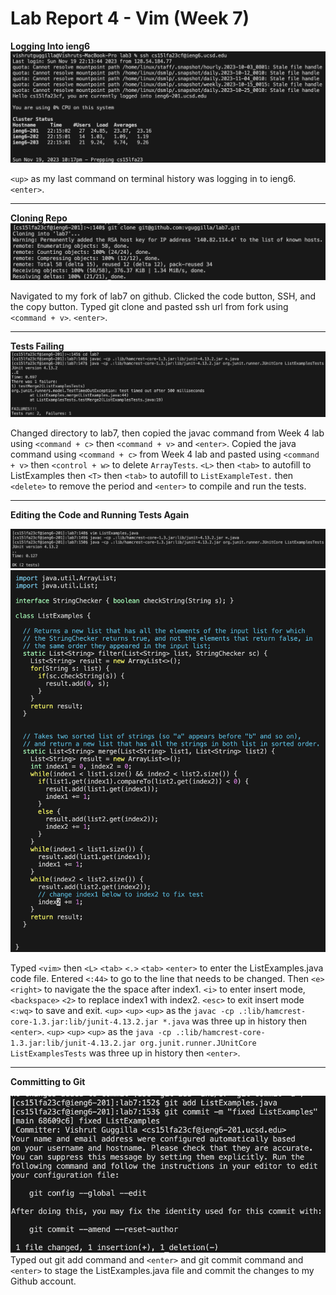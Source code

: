 # Lab Report 4 - Vim (Week 7)

**Logging Into ieng6**
![Image](login.png)

`<up>` as my last command on terminal history was logging in to ieng6. `<enter>`.

---

**Cloning Repo**
![Image](cloneLab7.png)

Navigated to my fork of lab7 on github. Clicked the code button, SSH, and the copy button. Typed git clone and pasted ssh url from fork using `<command + v>`. `<enter>`.

---

**Tests Failing**
![Image](testsFail.png)

Changed directory to lab7, then copied the javac command from Week 4 lab using `<command + c>` then `<command + v>` and `<enter>`.  Copied the java command using `<command + c>` from Week 4 lab and pasted using `<command + v>` then `<control + w>` to delete `ArrayTests`. `<L>` then `<tab>` to autofill to ListExamples then `<T>` then `<tab>` to autofill to `ListExampleTest.` then `<delete>` to remove the period and `<enter>` to compile and run the tests. 

---

**Editing the Code and Running Tests Again**

![Image](vimPass.png)
![Image](editingVim.png)

Typed `<vim>` then `<L>` `<tab>` `<.>` `<tab>` `<enter>` to enter the ListExamples.java code file. Entered `<:44>` to go to the line that needs to be changed. Then `<e>` `<right>` to navigate the the space after index1. `<i>` to enter insert mode, `<backspace>` `<2>` to replace index1 with index2. `<esc>` to exit insert mode `<:wq>` to save and exit.
`<up>` `<up>` `<up>` as the `javac -cp .:lib/hamcrest-core-1.3.jar:lib/junit-4.13.2.jar *.java` was three up in history then `<enter>`. `<up>` `<up>` `<up>` as the `java -cp .:lib/hamcrest-core-1.3.jar:lib/junit-4.13.2.jar org.junit.runner.JUnitCore ListExamplesTests` was three up in history then `<enter>`.

---

**Committing to Git**

![Image](gitCommit.png)
Typed out git add command and `<enter>` and git commit command and `<enter>` to stage the ListExamples.java file and commit the changes to my Github account.


